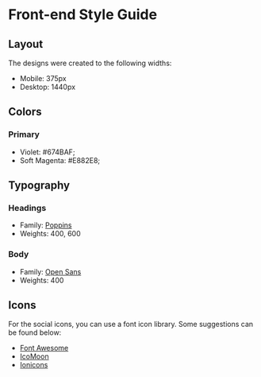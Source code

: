 # Front-end Style Guide

## Layout

The designs were created to the following widths:

- Mobile: 375px
- Desktop: 1440px

## Colors

### Primary

- Violet: #674BAF;
- Soft Magenta: #E882E8;

## Typography

### Headings

- Family: [Poppins](https://fonts.google.com/specimen/Poppins)
- Weights: 400, 600

### Body

- Family: [Open Sans](https://fonts.google.com/specimen/Open+Sans)
- Weights: 400

## Icons

For the social icons, you can use a font icon library. Some suggestions can be found below:

- [Font Awesome](https://fontawesome.com/)
- [IcoMoon](https://icomoon.io/)
- [Ionicons](https://ionicons.com/)
